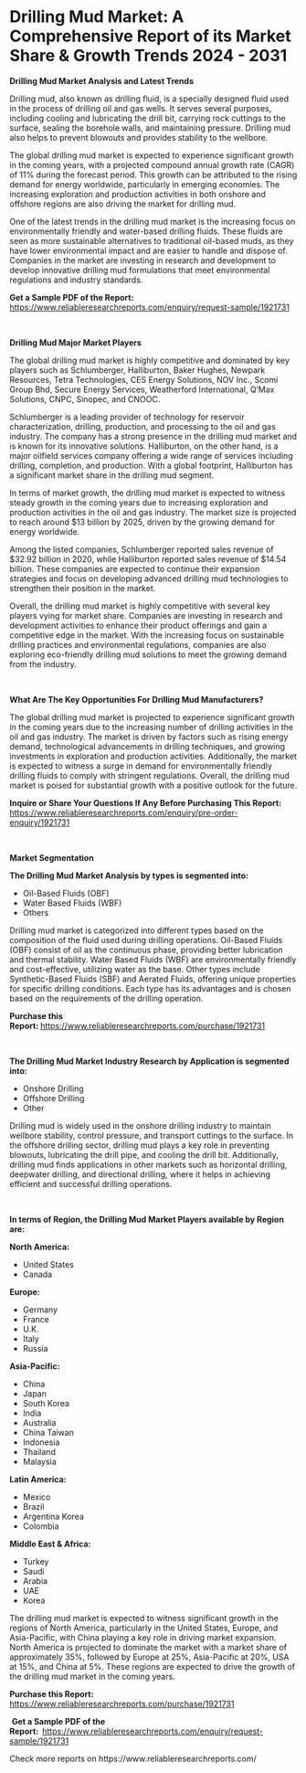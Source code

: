<p><h1>Drilling Mud Market: A Comprehensive Report of its Market Share & Growth Trends 2024 - 2031</h1></p><p><strong>Drilling Mud Market Analysis and Latest Trends</strong></p>
<p><p>Drilling mud, also known as drilling fluid, is a specially designed fluid used in the process of drilling oil and gas wells. It serves several purposes, including cooling and lubricating the drill bit, carrying rock cuttings to the surface, sealing the borehole walls, and maintaining pressure. Drilling mud also helps to prevent blowouts and provides stability to the wellbore.</p><p>The global drilling mud market is expected to experience significant growth in the coming years, with a projected compound annual growth rate (CAGR) of 11% during the forecast period. This growth can be attributed to the rising demand for energy worldwide, particularly in emerging economies. The increasing exploration and production activities in both onshore and offshore regions are also driving the market for drilling mud.</p><p>One of the latest trends in the drilling mud market is the increasing focus on environmentally friendly and water-based drilling fluids. These fluids are seen as more sustainable alternatives to traditional oil-based muds, as they have lower environmental impact and are easier to handle and dispose of. Companies in the market are investing in research and development to develop innovative drilling mud formulations that meet environmental regulations and industry standards.</p></p>
<p><strong>Get a Sample PDF of the Report:&nbsp;</strong> <a href="https://www.reliableresearchreports.com/enquiry/request-sample/1921731">https://www.reliableresearchreports.com/enquiry/request-sample/1921731</a></p>
<p>&nbsp;</p>
<p><strong>Drilling Mud Major Market Players</strong></p>
<p><p>The global drilling mud market is highly competitive and dominated by key players such as Schlumberger, Halliburton, Baker Hughes, Newpark Resources, Tetra Technologies, CES Energy Solutions, NOV Inc., Scomi Group Bhd, Secure Energy Services, Weatherford International, Q’Max Solutions, CNPC, Sinopec, and CNOOC.</p><p>Schlumberger is a leading provider of technology for reservoir characterization, drilling, production, and processing to the oil and gas industry. The company has a strong presence in the drilling mud market and is known for its innovative solutions. Halliburton, on the other hand, is a major oilfield services company offering a wide range of services including drilling, completion, and production. With a global footprint, Halliburton has a significant market share in the drilling mud segment.</p><p>In terms of market growth, the drilling mud market is expected to witness steady growth in the coming years due to increasing exploration and production activities in the oil and gas industry. The market size is projected to reach around $13 billion by 2025, driven by the growing demand for energy worldwide.</p><p>Among the listed companies, Schlumberger reported sales revenue of $32.92 billion in 2020, while Halliburton reported sales revenue of $14.54 billion. These companies are expected to continue their expansion strategies and focus on developing advanced drilling mud technologies to strengthen their position in the market.</p><p>Overall, the drilling mud market is highly competitive with several key players vying for market share. Companies are investing in research and development activities to enhance their product offerings and gain a competitive edge in the market. With the increasing focus on sustainable drilling practices and environmental regulations, companies are also exploring eco-friendly drilling mud solutions to meet the growing demand from the industry.</p></p>
<p>&nbsp;</p>
<p><strong>What Are The Key Opportunities For Drilling Mud Manufacturers?</strong></p>
<p><p>The global drilling mud market is projected to experience significant growth in the coming years due to the increasing number of drilling activities in the oil and gas industry. The market is driven by factors such as rising energy demand, technological advancements in drilling techniques, and growing investments in exploration and production activities. Additionally, the market is expected to witness a surge in demand for environmentally friendly drilling fluids to comply with stringent regulations. Overall, the drilling mud market is poised for substantial growth with a positive outlook for the future.</p></p>
<p><strong>Inquire or Share Your Questions If Any Before Purchasing This Report:</strong> <a href="https://www.reliableresearchreports.com/enquiry/pre-order-enquiry/1921731">https://www.reliableresearchreports.com/enquiry/pre-order-enquiry/1921731</a></p>
<p>&nbsp;</p>
<p><strong>Market Segmentation</strong></p>
<p><strong>The Drilling Mud Market Analysis by types is segmented into:</strong></p>
<p><ul><li>Oil-Based Fluids (OBF)</li><li>Water Based Fluids (WBF)</li><li>Others</li></ul></p>
<p><p>Drilling mud market is categorized into different types based on the composition of the fluid used during drilling operations. Oil-Based Fluids (OBF) consist of oil as the continuous phase, providing better lubrication and thermal stability. Water Based Fluids (WBF) are environmentally friendly and cost-effective, utilizing water as the base. Other types include Synthetic-Based Fluids (SBF) and Aerated Fluids, offering unique properties for specific drilling conditions. Each type has its advantages and is chosen based on the requirements of the drilling operation.</p></p>
<p><strong>Purchase this Report:&nbsp;</strong><a href="https://www.reliableresearchreports.com/purchase/1921731">https://www.reliableresearchreports.com/purchase/1921731</a></p>
<p>&nbsp;</p>
<p><strong>The Drilling Mud Market Industry Research by Application is segmented into:</strong></p>
<p><ul><li>Onshore Drilling</li><li>Offshore Drilling</li><li>Other</li></ul></p>
<p><p>Drilling mud is widely used in the onshore drilling industry to maintain wellbore stability, control pressure, and transport cuttings to the surface. In the offshore drilling sector, drilling mud plays a key role in preventing blowouts, lubricating the drill pipe, and cooling the drill bit. Additionally, drilling mud finds applications in other markets such as horizontal drilling, deepwater drilling, and directional drilling, where it helps in achieving efficient and successful drilling operations.</p></p>
<p>&nbsp;</p>
<p><strong>In terms of Region, the Drilling Mud Market Players available by Region are:</strong></p>
<p>
    <p> <strong> North America: </strong>
        <ul>
            <li>United States</li>
            <li>Canada</li>
        </ul>
        </p> 
    <p> <strong> Europe: </strong>
        <ul>
            <li>Germany</li>
            <li>France</li>
            <li>U.K.</li>
            <li>Italy</li>
            <li>Russia</li>
        </ul>
        </p> 
    <p> <strong> Asia-Pacific: </strong>
        <ul>
            <li>China</li>
            <li>Japan</li>
            <li>South Korea</li>
            <li>India</li>
            <li>Australia</li>
            <li>China Taiwan</li>
            <li>Indonesia</li>
            <li>Thailand</li>
            <li>Malaysia</li>
        </ul>
        </p> 
    <p> <strong> Latin America: </strong>
        <ul>
            <li>Mexico</li>
            <li>Brazil</li>
            <li>Argentina Korea</li>
            <li>Colombia</li>
        </ul>
        </p> 
    <p> <strong> Middle East & Africa: </strong>
        <ul>
            <li>Turkey</li>
            <li>Saudi</li>
            <li>Arabia</li>
            <li>UAE</li>
            <li>Korea</li>
        </ul>
    </p>
    </p>
<p><p>The drilling mud market is expected to witness significant growth in the regions of North America, particularly in the United States, Europe, and Asia-Pacific, with China playing a key role in driving market expansion. North America is projected to dominate the market with a market share of approximately 35%, followed by Europe at 25%, Asia-Pacific at 20%, USA at 15%, and China at 5%. These regions are expected to drive the growth of the drilling mud market in the coming years.</p></p>
<p><strong>Purchase this Report: </strong><a href="https://www.reliableresearchreports.com/purchase/1921731">https://www.reliableresearchreports.com/purchase/1921731</a></p>
<p>&nbsp;<strong>Get a Sample PDF of the Report:&nbsp;&nbsp;</strong><a href="https://www.reliableresearchreports.com/enquiry/request-sample/1921731">https://www.reliableresearchreports.com/enquiry/request-sample/1921731</a></p>
<p><strong></strong></p>
<p>Check more reports on https://www.reliableresearchreports.com/</p>